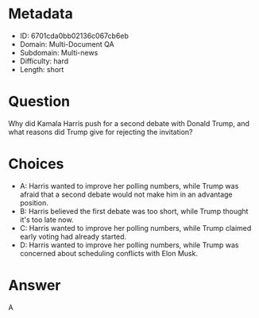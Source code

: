 # Metadata

- ID: 6701cda0bb02136c067cb6eb
- Domain: Multi-Document QA
- Subdomain: Multi-news
- Difficulty: hard
- Length: short

# Question

Why did Kamala Harris push for a second debate with Donald Trump, and what reasons did Trump give for rejecting the invitation?

# Choices

- A: Harris wanted to improve her polling numbers, while Trump was afraid that a second debate would not make him in an advantage position.
- B: Harris believed the first debate was too short, while Trump thought it's too late now.
- C: Harris wanted to improve her polling numbers, while Trump claimed early voting had already started.
- D: Harris wanted to improve her polling numbers, while Trump was concerned about scheduling conflicts with Elon Musk.

# Answer

A
